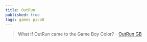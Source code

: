 ```yaml
---
title: OutRun
published: true
tags: games pico8
---
```

> What if OutRun came to the Game Boy Color? - [OutRun GB](https://itch.io/queue/c/6330095/game-boy-demakes?game_id=3557310&password=)
